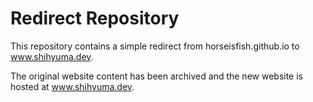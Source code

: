 # Redirect Repository

This repository contains a simple redirect from horseisfish.github.io to www.shihyuma.dev.

The original website content has been archived and the new website is hosted at www.shihyuma.dev.